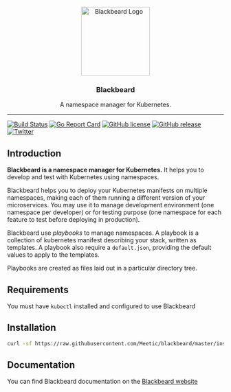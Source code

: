 <p align="center">
  <img alt="Blackbeard Logo" src="https://blackbeard.netlify.com/img/blackbeard.png" height="160" />
  <h3 align="center">Blackbeard</h3>
  <p align="center">A namespace manager for Kubernetes.</p>
</p>

---
[![Build Status](https://travis-ci.org/Meetic/blackbeard.svg?branch=master)](https://travis-ci.org/Meetic/blackbeard) [![Go Report Card](https://goreportcard.com/badge/github.com/Meetic/blackbeard)](https://goreportcard.com/report/github.com/Meetic/blackbeard) [![GitHub license](https://img.shields.io/github/license/Meetic/blackbeard.svg)](https://github.com/Meetic/blackbeard/blob/master/LICENSE) 
[![GitHub release](https://img.shields.io/github/release/Meetic/blackbeard.svg)](https://github.com/Meetic/blackbeard) [![Twitter](https://img.shields.io/twitter/url/https/github.com/Meetic/blackbeard.svg?style=social)](https://twitter.com/intent/tweet?text=Wow:&url=https%3A%2F%2Fgithub.com%2FMeetic%2Fblackbeard) 

## Introduction
**Blackbeard is a namespace manager for Kubernetes.** It helps you to develop and test with Kubernetes using namespaces.

Blackbeard helps you to deploy your Kubernetes manifests on multiple namespaces, making each of them running a different version of your microservices. You may use it to manage development environment (one namespace per developer) or for testing purpose (one namespace for each feature to test before deploying in production).

Blackbeard use *playbooks* to manage namespaces. A playbook is a collection of kubernetes manifest describing your stack, written as templates. A playbook also require a `default.json`, providing the default values to apply to the templates.

Playbooks are created as files laid out in a particular directory tree.

## Requirements

You must have `kubectl` installed and configured to use Blackbeard

## Installation

```sh
curl -sf https://raw.githubusercontent.com/Meetic/blackbeard/master/install.sh | sh
```

## Documentation

You can find Blackbeard documentation on the [Blackbeard website](https://blackbeard.netlify.com)

